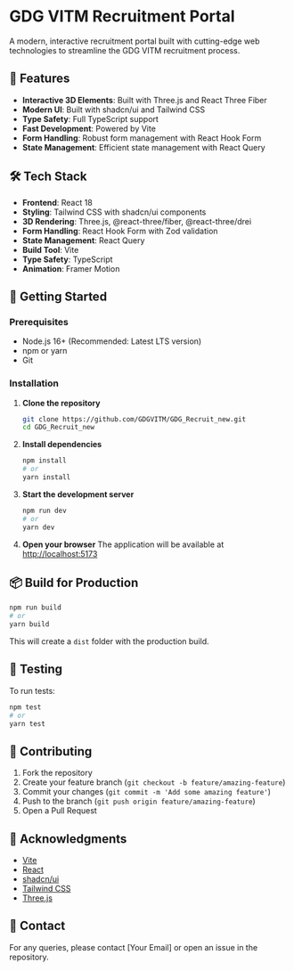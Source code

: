 # GDG VITM Recruitment Portal

A modern, interactive recruitment portal built with cutting-edge web technologies to streamline the GDG VITM recruitment process.

## 🚀 Features

- **Interactive 3D Elements**: Built with Three.js and React Three Fiber
- **Modern UI**: Built with shadcn/ui and Tailwind CSS
- **Type Safety**: Full TypeScript support
- **Fast Development**: Powered by Vite
- **Form Handling**: Robust form management with React Hook Form
- **State Management**: Efficient state management with React Query

## 🛠️ Tech Stack

- **Frontend**: React 18
- **Styling**: Tailwind CSS with shadcn/ui components
- **3D Rendering**: Three.js, @react-three/fiber, @react-three/drei
- **Form Handling**: React Hook Form with Zod validation
- **State Management**: React Query
- **Build Tool**: Vite
- **Type Safety**: TypeScript
- **Animation**: Framer Motion

## 🚀 Getting Started

### Prerequisites

- Node.js 16+ (Recommended: Latest LTS version)
- npm or yarn
- Git

### Installation

1. **Clone the repository**
   ```bash
   git clone https://github.com/GDGVITM/GDG_Recruit_new.git
   cd GDG_Recruit_new
   ```

2. **Install dependencies**
   ```bash
   npm install
   # or
   yarn install
   ```

3. **Start the development server**
   ```bash
   npm run dev
   # or
   yarn dev
   ```

4. **Open your browser**
   The application will be available at [http://localhost:5173](http://localhost:5173)

## 📦 Build for Production

```bash
npm run build
# or
yarn build
```

This will create a `dist` folder with the production build.

## 🧪 Testing

To run tests:

```bash
npm test
# or
yarn test
```

## 🤝 Contributing

1. Fork the repository
2. Create your feature branch (`git checkout -b feature/amazing-feature`)
3. Commit your changes (`git commit -m 'Add some amazing feature'`)
4. Push to the branch (`git push origin feature/amazing-feature`)
5. Open a Pull Request


## 🙏 Acknowledgments

- [Vite](https://vitejs.dev/)
- [React](https://reactjs.org/)
- [shadcn/ui](https://ui.shadcn.com/)
- [Tailwind CSS](https://tailwindcss.com/)
- [Three.js](https://threejs.org/)

## 📧 Contact

For any queries, please contact [Your Email] or open an issue in the repository.
